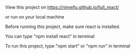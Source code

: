 View this project on https://nimeifu.github.io/full_react/

or run on your local machine

Before running this project, make sure react is installed. 

You can type "npm install react" in terminal

To run this project, type "npm start" or "npm run" in terminal
